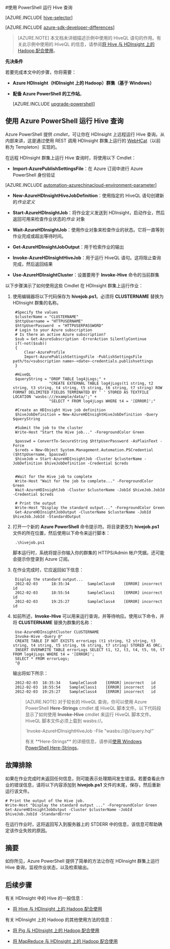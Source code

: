 <properties
   pageTitle="在 HDInsight 中将 Hadoop Hive 与 PowerShell 配合使用 | Azure"
   description="使用 PowerShell 在 HDInsight 上的 Hadoop 中运行 Hive 查询。"
   services="hdinsight"
   documentationCenter=""
   authors="Blackmist"
   manager="paulettm"
   editor="cgronlun"
	tags="azure-portal"/>

<tags
   ms.service="hdinsight"
   ms.devlang="na"
   ms.topic="article"
   ms.tgt_pltfrm="na"
   ms.workload="big-data"
   ms.date="09/07/2016"
   wacn.date="12/12/2016"
   ms.author="larryfr"/>

#使用 PowerShell 运行 Hive 查询

[AZURE.INCLUDE [hive-selector](../../includes/hdinsight-selector-use-hive.md)]

[AZURE.INCLUDE [azure-sdk-developer-differences](../../includes/azure-sdk-developer-differences.md)]

> [AZURE.NOTE] 本文档未详细描述示例中使用的 HiveQL 语句的作用。有关此示例中使用的 HiveQL 的信息，请参阅[将 Hive 与 HDInsight 上的 Hadoop 配合使用](/documentation/articles/hdinsight-use-hive/)。


**<a id="prereq"></a>先决条件**

若要完成本文中的步骤，你将需要：

- **Azure HDInsight（HDInsight 上的 Hadoop）群集（基于 Windows）** 
- **配备 Azure PowerShell 的工作站**。

    [AZURE.INCLUDE [upgrade-powershell](../../includes/hdinsight-use-latest-powershell.md)]

## <a id="powershell"></a>使用 Azure PowerShell 运行 Hive 查询

Azure PowerShell 提供 *cmdlet*，可让你在 HDInsight 上远程运行 Hive 查询。从内部来讲，这是通过使用 REST 调用 HDInsight 群集上运行的 [WebHCat](https://cwiki.apache.org/confluence/display/Hive/WebHCat)（以前称为 Templeton）实现的。

在远程 HDInsight 群集上运行 Hive 查询时，将使用以下 Cmdlet：

* **Import-AzurePublishSettingsFile**：在 Azure 订阅中进行 Azure PowerShell 身份验证

[AZURE.INCLUDE [automation-azurechinacloud-environment-parameter](../../includes/automation-azurechinacloud-environment-parameter.md)]

* **New-AzureHDInsightHiveJobDefinition**：使用指定的 HiveQL 语句创建新的*作业定义*

* **Start-AzureHDInsightJob**：将作业定义发送到 HDInsight，启动作业，然后返回可用来检查作业状态的*作业* 对象

* **Wait-AzureHDInsightJob**：使用作业对象来检查作业的状态。它将一直等到作业完成或超出等待时间。

* **Get-AzureHDInsightJobOutput**：用于检索作业的输出

* **Invoke-AzureHDInsightHiveJob**：用于运行 HiveQL 语句。这将阻止查询完成，然后返回结果

* **Use-AzureHDInsightCluster**：设置要用于 **Invoke-Hive** 命令的当前群集

以下步骤演示了如何使用这些 Cmdlet 在 HDInsight 群集上运行作业：

1. 使用编辑器将以下代码保存为 **hivejob.ps1**。必须将 **CLUSTERNAME** 替换为 HDInsight 群集的名称。

		#Specify the values
		$clusterName = "CLUSTERNAME"
		$httpUsername = "HTTPUSERNAME"
		$httpUserPassword  = "HTTPUSERPASSWORD"
		# Login to your Azure subscription
		# Is there an active Azure subscription?
		$sub = Get-AzureSubscription -ErrorAction SilentlyContinue
		if(-not($sub))
		{
			Clear-AzureProfile
			Import-AzurePublishSettingsFile -PublishSettingsFile path/to/<subscription name>-<date>-credentials.publishsettings
		}

		#HiveQL
		$queryString = "DROP TABLE log4jLogs;" +
				       "CREATE EXTERNAL TABLE log4jLogs(t1 string, t2 string, t3 string, t4 string, t5 string, t6 string, t7 string) ROW FORMAT DELIMITED FIELDS TERMINATED BY ' ' STORED AS TEXTFILE LOCATION 'wasbs:///example/data/';" +
				       "SELECT * FROM log4jLogs WHERE t4 = '[ERROR]';"

		#Create an HDInsight Hive job definition
		$hiveJobDefinition = New-AzureHDInsightHiveJobDefinition -Query $queryString 

		#Submit the job to the cluster
		Write-Host "Start the Hive job..." -ForegroundColor Green

		$passwd = ConvertTo-SecureString $httpUserPassword -AsPlainText -Force
		$creds = New-Object System.Management.Automation.PSCredential ($httpUsername, $passwd)
		$hiveJob = Start-AzureHDInsightJob -Cluster $clusterName -JobDefinition $hiveJobDefinition -Credential $creds


		#Wait for the Hive job to complete
		Write-Host "Wait for the job to complete..." -ForegroundColor Green
		Wait-AzureHDInsightJob -Cluster $clusterName -JobId $hiveJob.JobId -Credential $creds

		# Print the output
		Write-Host "Display the standard output..." -ForegroundColor Green
		Get-AzureHDInsightJobOutput -ClusterName $clusterName -JobId $hiveJob.JobId -StandardOutput 

            
2. 打开一个新的 **Azure PowerShell** 命令提示符。将目录更改为 **hivejob.ps1** 文件的所在位置，然后使用以下命令来运行脚本：

		.\hivejob.ps1

    脚本运行时，系统将提示你输入你的群集的 HTTPS/Admin 帐户凭据。还可能会提示你登录到 Azure 订阅。
    
7. 在作业完成时，它应返回如下信息：

        Display the standard output...
        2012-02-03      18:35:34        SampleClass0    [ERROR] incorrect       id
        2012-02-03      18:55:54        SampleClass1    [ERROR] incorrect       id
        2012-02-03      19:25:27        SampleClass4    [ERROR] incorrect       id

4. 如前所述，**Invoke-Hive** 可以用来运行查询，并等待响应。使用以下命令，并将 **CLUSTERNAME** 替换为群集的名称：

        Use-AzureHDInsightCluster CLUSTERNAME
		Invoke-Hive -Query @"
		CREATE TABLE IF NOT EXISTS errorLogs (t1 string, t2 string, t3 string, t4 string, t5 string, t6 string, t7 string) STORED AS ORC;
        INSERT OVERWRITE TABLE errorLogs SELECT t1, t2, t3, t4, t5, t6, t7 FROM log4jLogs WHERE t4 = '[ERROR]';
        SELECT * FROM errorLogs;
        "@

	输出将如下所示：

		2012-02-03	18:35:34	SampleClass0	[ERROR]	incorrect	id
		2012-02-03	18:55:54	SampleClass1	[ERROR]	incorrect	id
		2012-02-03	19:25:27	SampleClass4	[ERROR]	incorrect	id

	> [AZURE.NOTE] 对于较长的 HiveQL 查询，你可以使用 Azure PowerShell **Here-Strings** cmdlet 或 HiveQL 脚本文件。以下代码段显示了如何使用 **Invoke-Hive** cmdlet 来运行 HiveQL 脚本文件。HiveQL 脚本文件必须上载到 wasbs://。
	> <p>`Invoke-AzureHDInsightHiveJob -File "wasbs://<ContainerName>@<StorageAccountName>/<Path>/query.hql"`
	> <p>有关 **Here-Strings** 的详细信息，请参阅<a href="http://technet.microsoft.com/zh-cn/library/ee692792.aspx" target="_blank">使用 Windows PowerShell Here-Strings</a>。

## <a id="troubleshooting"></a>故障排除

如果在作业完成时未返回任何信息，则可能表示处理期间发生错误。若要查看此作业的错误信息，请将以下内容添加到 **hivejob.ps1** 文件的末尾，保存，然后重新运行该文件。

	# Print the output of the Hive job.
	Write-Host "Display the standard output ..." -ForegroundColor Green
	Get-AzureHDInsightJobOutput -Cluster $clusterName -JobId $hiveJob.JobId -StandardError

在运行作业时，这将返回写入到服务器上的 STDERR 中的信息，该信息可帮助确定该作业失败的原因。

## <a id="summary"></a>摘要

如你所见，Azure PowerShell 提供了简单的方法让你在 HDInsight 群集上运行 Hive 查询，监视作业状态，以及检索输出。

## <a id="nextsteps"></a>后续步骤

有关 HDInsight 中的 Hive 的一般信息：

* [将 Hive 与 HDInsight 上的 Hadoop 配合使用](/documentation/articles/hdinsight-use-hive/)

有关 HDInsight 上的 Hadoop 的其他使用方法的信息：

* [将 Pig 与 HDInsight 上的 Hadoop 配合使用](/documentation/articles/hdinsight-use-pig/)

* [将 MapReduce 与 HDInsight 上的 Hadoop 配合使用](/documentation/articles/hdinsight-use-mapreduce/)

<!---HONumber=Mooncake_Quality_Review_1118_2016-->